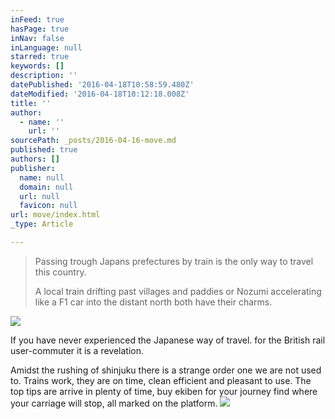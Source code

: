 ```yaml
---
inFeed: true
hasPage: true
inNav: false
inLanguage: null
starred: true
keywords: []
description: ''
datePublished: '2016-04-18T10:58:59.480Z'
dateModified: '2016-04-18T10:12:18.008Z'
title: ''
author:
  - name: ''
    url: ''
sourcePath: _posts/2016-04-16-move.md
published: true
authors: []
publisher:
  name: null
  domain: null
  url: null
  favicon: null
url: move/index.html
_type: Article

---
```

> Passing trough Japans prefectures by train is the only way to travel this country.
> 
> A local train drifting past villages and paddies or Nozumi accelerating like a F1 car into the distant north both have their charms.

![](https://the-grid-user-content.s3-us-west-2.amazonaws.com/fbd20fc2-0219-4b6c-8ff0-ae378c9a51fa.jpg)

If you have never experienced the Japanese way of travel. for the British rail user-commuter it is a revelation.

Amidst the rushing of shinjuku there is a strange order one we are not used to. Trains work, they are on time, clean efficient and pleasant to use. The top tips are arrive in plenty of time, buy ekiben for your journey find where your carriage will stop, all marked on the platform.
![](https://s3-us-west-2.amazonaws.com/the-grid-img/p/f6b5ad9cfb8e39350802fa22fdf3c3fd3030393b.jpg)